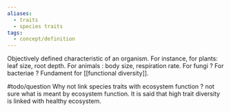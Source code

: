 ```yaml
---
aliases:
  - traits
  - species traits
tags:
  - concept/definition
---
```

Objectively defined characteristic of an organism. For instance, for plants: leaf size, root depth. For animals : body size, respiration rate. For fungi ? For bacteriae ?
Fundament for [[functional diversity]].

#todo/question Why not link species traits with ecosystem function ? not sure what is meant by ecosystem function. It is said that high trait diversity is linked with healthy ecosystem.